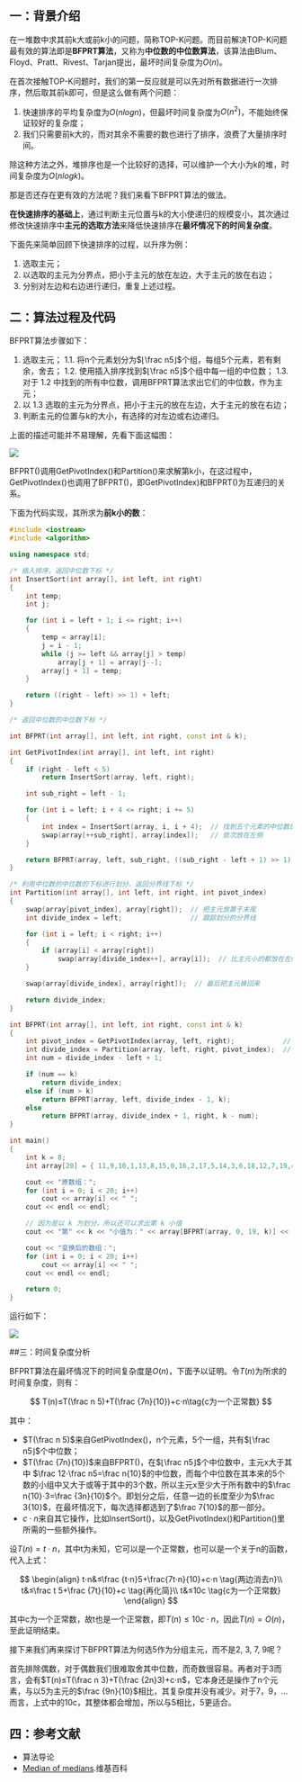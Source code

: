 ## 一：背景介绍
在一堆数中求其前k大或前k小的问题，简称TOP-K问题。而目前解决TOP-K问题最有效的算法即是**BFPRT算法**，又称为**中位数的中位数算法**，该算法由Blum、Floyd、Pratt、Rivest、Tarjan提出，最坏时间复杂度为$O(n)$。

在首次接触TOP-K问题时，我们的第一反应就是可以先对所有数据进行一次排序，然后取其前k即可，但是这么做有两个问题：

1. 快速排序的平均复杂度为$O(nlogn)$，但最坏时间复杂度为$O(n^2)$，不能始终保证较好的复杂度；
2. 我们只需要前k大的，而对其余不需要的数也进行了排序，浪费了大量排序时间。

除这种方法之外，堆排序也是一个比较好的选择，可以维护一个大小为k的堆，时间复杂度为$O(nlogk)$。

那是否还存在更有效的方法呢？我们来看下BFPRT算法的做法。

**在快速排序的基础上**，通过判断主元位置与k的大小使递归的规模变小，其次通过修改快速排序中**主元的选取方法**来降低快速排序在**最坏情况下的时间复杂度**。

下面先来简单回顾下快速排序的过程，以升序为例：

1. 选取主元；
2. 以选取的主元为分界点，把小于主元的放在左边，大于主元的放在右边；
3. 分别对左边和右边进行递归，重复上述过程。

## 二：算法过程及代码

BFPRT算法步骤如下：

1. 选取主元；
  1.1. 将n个元素划分为$⌊\frac n5⌋$个组，每组5个元素，若有剩余，舍去；
  1.2. 使用插入排序找到$⌊\frac n5⌋$个组中每一组的中位数；
  1.3. 对于 1.2 中找到的所有中位数，调用BFPRT算法求出它们的中位数，作为主元；
2. 以 1.3 选取的主元为分界点，把小于主元的放在左边，大于主元的放在右边；
3. 判断主元的位置与k的大小，有选择的对左边或右边递归。

上面的描述可能并不易理解，先看下面这幅图：

![](https://subetter.com/images/figures/20180325_01.png)

BFPRT()调用GetPivotIndex()和Partition()来求解第k小，在这过程中，GetPivotIndex()也调用了BFPRT()，即GetPivotIndex)和BFPRT()为互递归的关系。

下面为代码实现，其所求为**前k小的数**：

```c++
#include <iostream>
#include <algorithm>

using namespace std;

/* 插入排序，返回中位数下标 */
int InsertSort(int array[], int left, int right)
{
    int temp;
    int j;

    for (int i = left + 1; i <= right; i++)
    {
        temp = array[i];
        j = i - 1;
        while (j >= left && array[j] > temp)
            array[j + 1] = array[j--];
        array[j + 1] = temp;
    }

    return ((right - left) >> 1) + left;
}

/* 返回中位数的中位数下标 */

int BFPRT(int array[], int left, int right, const int & k);

int GetPivotIndex(int array[], int left, int right)
{
    if (right - left < 5)
        return InsertSort(array, left, right);

    int sub_right = left - 1;

    for (int i = left; i + 4 <= right; i += 5)
    {
        int index = InsertSort(array, i, i + 4);  // 找到五个元素的中位数的下标
        swap(array[++sub_right], array[index]);   // 依次放在左侧
    }

    return BFPRT(array, left, sub_right, ((sub_right - left + 1) >> 1) + 1);
}

/* 利用中位数的中位数的下标进行划分，返回分界线下标 */
int Partition(int array[], int left, int right, int pivot_index)
{
    swap(array[pivot_index], array[right]);  // 把主元放置于末尾
    int divide_index = left;                 // 跟踪划分的分界线

    for (int i = left; i < right; i++)
    {
        if (array[i] < array[right])
            swap(array[divide_index++], array[i]);  // 比主元小的都放在左侧
    }

    swap(array[divide_index], array[right]);  // 最后把主元换回来

    return divide_index;
}

int BFPRT(int array[], int left, int right, const int & k)
{
    int pivot_index = GetPivotIndex(array, left, right);            // 得到中位数的中位数下标
    int divide_index = Partition(array, left, right, pivot_index);  // 进行划分，返回划分边界
    int num = divide_index - left + 1;

    if (num == k)
        return divide_index;
    else if (num > k)
        return BFPRT(array, left, divide_index - 1, k);
    else
        return BFPRT(array, divide_index + 1, right, k - num);
}

int main()
{
    int k = 8;
	int array[20] = { 11,9,10,1,13,8,15,0,16,2,17,5,14,3,6,18,12,7,19,4 };

	cout << "原数组：";
	for (int i = 0; i < 20; i++)
		cout << array[i] << " ";
	cout << endl << endl;

    // 因为是以 k 为划分，所以还可以求出第 k 小值
	cout << "第" << k << "小值为：" << array[BFPRT(array, 0, 19, k)] << endl << endl;

	cout << "变换后的数组：";
	for (int i = 0; i < 20; i++)
		cout << array[i] << " ";
	cout << endl << endl;

    return 0;
}
```

运行如下：

![](https://subetter.com/images/figures/20180325_02.png)

##三：时间复杂度分析

BFPRT算法在最坏情况下的时间复杂度是$O(n)$，下面予以证明。令$T(n)$为所求的时间复杂度，则有：

$$
T(n)≤T(\frac n 5)+T(\frac {7n}{10})+c⋅n\tag{c为一个正常数}
$$

其中：

- $T(\frac n 5)$来自GetPivotIndex()，n个元素，5个一组，共有$⌊\frac n5⌋$个中位数；
- $T(\frac {7n}{10})$来自BFPRT()，在$⌊\frac n5⌋$个中位数中，主元x大于其中 $\frac 12⋅\frac n5=\frac n{10}$的中位数，而每个中位数在其本来的5个数的小组中又大于或等于其中的3个数，所以主元x至少大于所有数中的$\frac n{10}⋅3=\frac {3n}{10}$个。即划分之后，任意一边的长度至少为$\frac 3{10}$，在最坏情况下，每次选择都选到了$\frac 7{10}$的那一部分。
- $c⋅n$来自其它操作，比如InsertSort()，以及GetPivotIndex()和Partition()里所需的一些额外操作。

设$T(n)=t⋅n$，其中t为未知，它可以是一个正常数，也可以是一个关于n的函数，代入上式：

$$
\begin{align}
t⋅n&≤\frac {t⋅n}5+\frac{7t⋅n}{10}+c⋅n \tag{两边消去n}\\
t&≤\frac t 5+\frac {7t}{10}+c \tag{再化简}\\
t&≤10c \tag{c为一个正常数}
\end{align}
$$

其中c为一个正常数，故t也是一个正常数，即$T(n)≤10c⋅n$，因此$T(n)=O(n)$，至此证明结束。

接下来我们再来探讨下BFPRT算法为何选5作为分组主元，而不是2, 3, 7, 9呢？

首先排除偶数，对于偶数我们很难取舍其中位数，而奇数很容易。再者对于3而言，会有$T(n)≤T(\frac n 3)+T(\frac {2n}3)+c⋅n$，它本身还是操作了n个元素，与以5为主元的$\frac {9n}{10}$相比，其复杂度并没有减少。对于7，9，...而言，上式中的10c，其整体都会增加，所以与5相比，5更适合。

## 四：参考文献

- 算法导论
- [Median of medians](https://en.wikipedia.org/wiki/Median_of_medians).维基百科